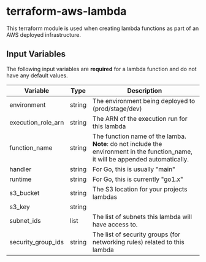 # terraform-aws-lambda

This terraform module is used when creating lambda functions as part of an AWS deployed infrastructure.

## Input Variables

The following input variables are **required** for a lambda function and do not have any default values.

| Variable | Type | Description |
| -------- | ---- | ----------- |
| environment | string | The environment being deployed to (prod/stage/dev) |
| execution_role_arn | string | The ARN of the execution run for this lambda|
| function_name | string | The function name of the lamba. **Note**: do not include the environment in the function_name, it will be appended automatically. |
| handler | string | For Go, this is usually "main" |
| runtime | string | For Go, this is currently "go1.x" |
| s3_bucket | string | The S3 location for your projects lambdas |
| s3_key | string | |
| subnet_ids | list | The list of subnets this lambda will have access to. |
| security_group_ids | string | The list of security groups (for networking rules) related to this lambda |